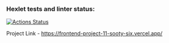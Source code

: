 ### Hexlet tests and linter status:
[![Actions Status](https://github.com/utkapodsousom/frontend-project-11/workflows/hexlet-check/badge.svg)](https://github.com/utkapodsousom/frontend-project-11/actions)

Project Link - https://frontend-project-11-sooty-six.vercel.app/